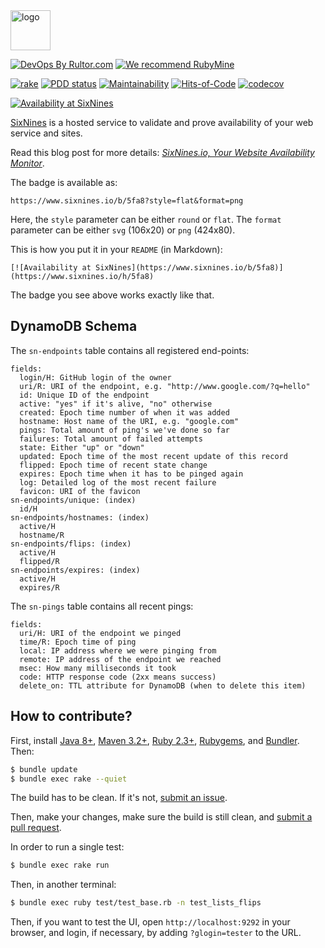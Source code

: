 <img alt="logo" src="https://www.sixnines.io/images/logo.png" width="64px" height="64px"/>

[![DevOps By Rultor.com](https://www.rultor.com/b/yegor256/sixnines)](https://www.rultor.com/p/yegor256/sixnines)
[![We recommend RubyMine](https://www.elegantobjects.org/rubymine.svg)](https://www.jetbrains.com/ruby/)

[![rake](https://github.com/yegor256/sixnines/actions/workflows/rake.yml/badge.svg)](https://github.com/yegor256/sixnines/actions/workflows/rake.yml)
[![PDD status](https://www.0pdd.com/svg?name=yegor256/sixnines)](https://www.0pdd.com/p?name=yegor256/sixnines)
[![Maintainability](https://api.codeclimate.com/v1/badges/c3b56d829753998ee405/maintainability)](https://codeclimate.com/github/yegor256/sixnines/maintainability)
[![Hits-of-Code](https://hitsofcode.com/github/yegor256/sixnines)](https://hitsofcode.com/view/github/yegor256/sixnines)
[![codecov](https://codecov.io/gh/yegor256/sixnines/branch/master/graph/badge.svg)](https://codecov.io/gh/yegor256/sixnines)

[![Availability at SixNines](https://www.sixnines.io/b/9ccc)](https://www.sixnines.io/h/9ccc)

[SixNines](https://www.sixnines.io) is a hosted service to validate
and prove availability of your web service and sites.

Read this blog post for more details:
[_SixNines.io, Your Website Availability Monitor_](http://www.yegor256.com/2017/04/25/sixnines.html).

The badge is available as:

```
https://www.sixnines.io/b/5fa8?style=flat&format=png
```

Here, the `style` parameter can be either `round` or `flat`.
The `format` parameter can be either `svg` (106x20) or `png` (424x80).

This is how you put it in your `README` (in Markdown):

```
[![Availability at SixNines](https://www.sixnines.io/b/5fa8)](https://www.sixnines.io/h/5fa8)
```

The badge you see above works exactly like that.

## DynamoDB Schema

The `sn-endpoints` table contains all registered end-points:

```
fields:
  login/H: GitHub login of the owner
  uri/R: URI of the endpoint, e.g. "http://www.google.com/?q=hello"
  id: Unique ID of the endpoint
  active: "yes" if it's alive, "no" otherwise
  created: Epoch time number of when it was added
  hostname: Host name of the URI, e.g. "google.com"
  pings: Total amount of ping's we've done so far
  failures: Total amount of failed attempts
  state: Either "up" or "down"
  updated: Epoch time of the most recent update of this record
  flipped: Epoch time of recent state change
  expires: Epoch time when it has to be pinged again
  log: Detailed log of the most recent failure
  favicon: URI of the favicon
sn-endpoints/unique: (index)
  id/H
sn-endpoints/hostnames: (index)
  active/H
  hostname/R
sn-endpoints/flips: (index)
  active/H
  flipped/R
sn-endpoints/expires: (index)
  active/H
  expires/R
```

The `sn-pings` table contains all recent pings:

```
fields:
  uri/H: URI of the endpoint we pinged
  time/R: Epoch time of ping
  local: IP address where we were pinging from
  remote: IP address of the endpoint we reached
  msec: How many milliseconds it took
  code: HTTP response code (2xx means success)
  delete_on: TTL attribute for DynamoDB (when to delete this item)
```

## How to contribute?

First, install
[Java 8+](https://java.com/en/download/),
[Maven 3.2+](https://maven.apache.org/),
[Ruby 2.3+](https://www.ruby-lang.org/en/documentation/installation/),
[Rubygems](https://rubygems.org/pages/download),
and
[Bundler](https://bundler.io/).
Then:

```bash
$ bundle update
$ bundle exec rake --quiet
```

The build has to be clean. If it's not, [submit an issue](https://github.com/zold-io/out/issues).

Then, make your changes, make sure the build is still clean,
and [submit a pull request](https://www.yegor256.com/2014/04/15/github-guidelines.html).

In order to run a single test:

```bash
$ bundle exec rake run
```

Then, in another terminal:

```bash
$ bundle exec ruby test/test_base.rb -n test_lists_flips
```

Then, if you want to test the UI, open `http://localhost:9292` in your browser,
and login, if necessary, by adding `?glogin=tester` to the URL.
